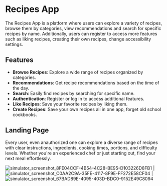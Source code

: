 # Recipes App

The Recipes App is a platform where users can explore a variety of recipes, browse them by categories, view recommendations and search for specific recipes by name.
Additionally, users can register to access more features such as liking recipes, creating their own recipes, change accessibility settings.

## Features

- **Browse Recipes**: Explore a wide range of recipes organized by categories.
- **Recommendations**: Get recipe recommendations based on the time of the day.
- **Search**: Easily find recipes by searching for specific name.
- **Authentication**: Register or log in to access additional features.
- **Like Recipes**: Save your favorite recipes by liking them.
- **Create Recipes**: Save your own recipes all in one app, forget old school cookbooks.

## Landing Page

Every user, even anauthorized one can explore a diverse range of recipes with clear instructions, ingredients, cooking times, portions, and difficulty levels. Whether you're an experienced chef or just starting out, find your next meal effortlessly.

![simulator_screenshot_8FE04CCF-4B54-4C28-BE95-D103226D8FB1](https://github.com/SesiliTs/Recipes_App/assets/84725667/0fbb5b09-9fdd-4239-a17c-074a2a664e45) | ![simulator_screenshot_C0AA2C9A-35FE-4117-8F9E-FF272E58CF04](https://github.com/SesiliTs/Recipes_App/assets/84725667/3e1b75da-f56f-4210-9b15-2becdfc003e2) | ![simulator_screenshot_67BAD89E-4095-403D-BDC0-9152E49C8094](https://github.com/SesiliTs/Recipes_App/assets/84725667/33051515-9ffd-4f92-94e8-33f2167c7a9a)
